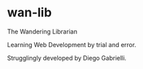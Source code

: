 # wan-lib
The Wandering Librarian

Learning Web Development by trial and error.

Strugglingly developed by Diego Gabrielli.